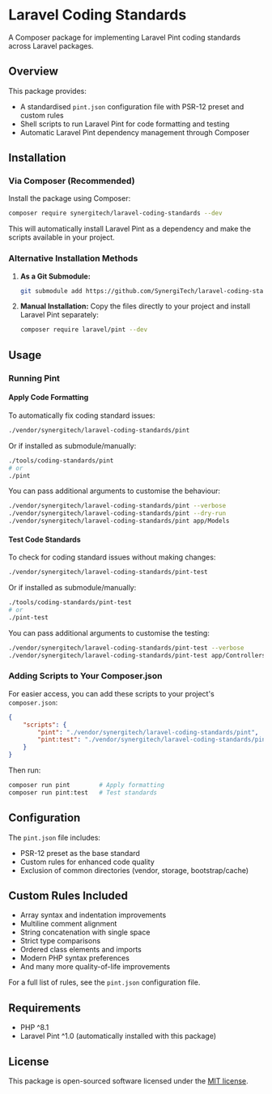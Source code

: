 # Laravel Coding Standards

A Composer package for implementing Laravel Pint coding standards across Laravel packages.

## Overview

This package provides:
- A standardised `pint.json` configuration file with PSR-12 preset and custom rules
- Shell scripts to run Laravel Pint for code formatting and testing
- Automatic Laravel Pint dependency management through Composer

## Installation

### Via Composer (Recommended)

Install the package using Composer:

```bash
composer require synergitech/laravel-coding-standards --dev
```

This will automatically install Laravel Pint as a dependency and make the scripts available in your project.

### Alternative Installation Methods

1. **As a Git Submodule:**
   ```bash
   git submodule add https://github.com/SynergiTech/laravel-coding-standards.git tools/coding-standards
   ```

2. **Manual Installation:**
   Copy the files directly to your project and install Laravel Pint separately:
   ```bash
   composer require laravel/pint --dev
   ```

## Usage

### Running Pint

#### Apply Code Formatting
To automatically fix coding standard issues:
```bash
./vendor/synergitech/laravel-coding-standards/pint
```

Or if installed as submodule/manually:
```bash
./tools/coding-standards/pint
# or
./pint
```

You can pass additional arguments to customise the behaviour:
```bash
./vendor/synergitech/laravel-coding-standards/pint --verbose
./vendor/synergitech/laravel-coding-standards/pint --dry-run
./vendor/synergitech/laravel-coding-standards/pint app/Models
```

#### Test Code Standards
To check for coding standard issues without making changes:
```bash
./vendor/synergitech/laravel-coding-standards/pint-test
```

Or if installed as submodule/manually:
```bash
./tools/coding-standards/pint-test
# or
./pint-test
```

You can pass additional arguments to customise the testing:
```bash
./vendor/synergitech/laravel-coding-standards/pint-test --verbose
./vendor/synergitech/laravel-coding-standards/pint-test app/Controllers
```

### Adding Scripts to Your Composer.json

For easier access, you can add these scripts to your project's `composer.json`:

```json
{
    "scripts": {
        "pint": "./vendor/synergitech/laravel-coding-standards/pint",
        "pint:test": "./vendor/synergitech/laravel-coding-standards/pint-test"
    }
}
```

Then run:
```bash
composer run pint        # Apply formatting
composer run pint:test   # Test standards
```

## Configuration

The `pint.json` file includes:
- PSR-12 preset as the base standard
- Custom rules for enhanced code quality
- Exclusion of common directories (vendor, storage, bootstrap/cache)

## Custom Rules Included

- Array syntax and indentation improvements
- Multiline comment alignment
- String concatenation with single space
- Strict type comparisons
- Ordered class elements and imports
- Modern PHP syntax preferences
- And many more quality-of-life improvements

For a full list of rules, see the `pint.json` configuration file.

## Requirements

- PHP ^8.1
- Laravel Pint ^1.0 (automatically installed with this package)

## License

This package is open-sourced software licensed under the [MIT license](LICENSE).
